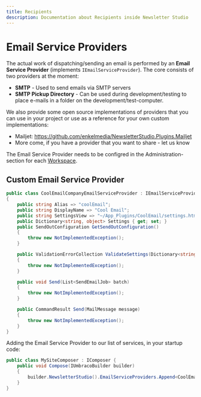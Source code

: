 ```yaml
---
title: Recipients
description: Documentation about Recipients inside Newsletter Studio
---
```

# Email Service Providers
The actual work of dispatching/sending an email is performed by an **Email Service Provider** (implements `IEmailServiceProvider`). The core consists of two providers at the moment:

* **SMTP** - Used to send emails via SMTP servers 
* **SMTP Pickup Directory** - Can be used during development/testing to place e-mails in a folder on the development/test-computer.

We also provide some open source implementations of providers that you can use in your project or use as a reference for your own custom implementations:

* Mailjet: https://github.com/enkelmedia/NewsletterStudio.Plugins.Mailjet
* More come, if you have a provider that you want to share - let us know

The Email Service Provider needs to be configred in the Administration-section for each [Workspace](../concepts/workspaces.md).


## Custom Email Service Provider


```csharp
public class CoolEmailCompanyEmailServiceProvider : IEmailServiceProvider
{
    public string Alias => "coolEmail";
    public string DisplayName => "Cool Email";
    public string SettingsView => "~/App_Plugins/CoolEmail/settings.html";
    public Dictionary<string, object> Settings { get; set; }
    public SendOutConfiguration GetSendOutConfiguration()
    {
        throw new NotImplementedException();
    }

    public ValidationErrorCollection ValidateSettings(Dictionary<string, object> settings)
    {
        throw new NotImplementedException();
    }

    public void Send(List<SendEmailJob> batch)
    {
        throw new NotImplementedException();
    }

    public CommandResult Send(MailMessage message)
    {
        throw new NotImplementedException();
    }
}
```

Adding the Email Service Provider to our list of services, in your startup code:


```csharp
public class MySiteComposer : IComposer {
    public void Compose(IUmbracoBuilder builder)
    {
        builder.NewsletterStudio().EmailServiceProviders.Append<CoolEmailCompanyEmailServiceProvider>();
    }
}
```